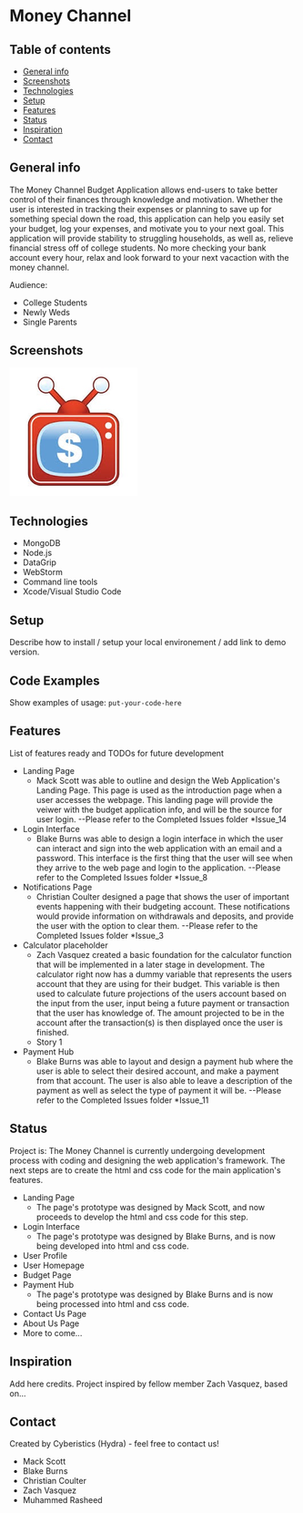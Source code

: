 # Money Channel


## Table of contents
* [General info](#general-info)
* [Screenshots](#screenshots)
* [Technologies](#technologies)
* [Setup](#setup)
* [Features](#features)
* [Status](#status)
* [Inspiration](#inspiration)
* [Contact](#contact)

## General info
The Money Channel Budget Application allows end-users to take better control of their finances through knowledge and motivation. Whether the user is interested in tracking their expenses or planning to save up for something special down the road, this application can help you easily set your budget, log your expenses, and motivate you to your next goal. This application will provide stability to struggling households, as well as, relieve financial stress off of college students. No more checking your bank account every hour, relax and look forward to your next vacaction with the money channel.

Audience: 
  * College Students
  * Newly Weds
  * Single Parents
## Screenshots
![Example screenshot](https://github.com/Cyberistycs/CS3398_Hydra_F2019/blob/master/Budget%20App%20Logo.jpeg)

## Technologies
* MongoDB
* Node.js 
* DataGrip
* WebStorm
* Command line tools
* Xcode/Visual Studio Code

## Setup
Describe how to install / setup your local environement / add link to demo version.

## Code Examples
Show examples of usage:
`put-your-code-here`

## Features
List of features ready and TODOs for future development
* Landing Page
  * Mack Scott was able to outline and design the Web Application's Landing Page. This page is used as the introduction page when a user accesses the webpage. This landing page will provide the veiwer with the budget application info, and will be the source for user login.
  --Please refer to the Completed Issues folder *Issue_14
* Login Interface
  * Blake Burns was able to design a login interface in which the user can interact and sign into the web application with an email and a password. This interface is the first thing that the user will see when they arrive to the web page and login to the application. --Please refer to the Completed Issues folder *Issue_8
* Notifications Page
  * Christian Coulter designed a page that shows the user of important events happening with their budgeting account. These notifications would provide information on withdrawals and deposits, and provide the user with the option to clear them. 
  --Please refer to the Completed Issues folder *Issue_3
* Calculator placeholder
  * Zach Vasquez created a basic foundation for the calculator function that will be implemented in a later stage in development. The calculator right now has a dummy variable that represents the users account that they are using for their budget. This variable is then used to calculate future projections of the users account based on the input from the user, input being a future payment or transaction that the user has knowledge of. The amount projected to be in the account after the transaction(s) is then displayed once the user is finished.
  * Story 1
* Payment Hub
  * Blake Burns was able to layout and design a payment hub where the user is able to select their desired account, and make a payment from that account. The user is also able to leave a description of the payment as well as select the type of payment it will be. --Please refer to the Completed Issues folder *Issue_11

## Status
Project is: The Money Channel is currently undergoing development process with coding and designing the web application's framework. The next steps are to create the html and css code for the main application's features. 
* Landing Page
  * The page's prototype was designed by Mack Scott, and now proceeds to develop the html and css code for this step.
* Login Interface
  * The page's prototype was designed by Blake Burns, and is now being developed into html and css code.
* User Profile
* User Homepage
* Budget Page
* Payment Hub
  * The page's prototype was designed by Blake Burns and is now being processed into html and css code.
* Contact Us Page
* About Us Page
* More to come...

## Inspiration
Add here credits. Project inspired by fellow member Zach Vasquez, based on...

## Contact
Created by Cyberistics (Hydra) - feel free to contact us!
* Mack Scott
* Blake Burns
* Christian Coulter
* Zach Vasquez
* Muhammed Rasheed
